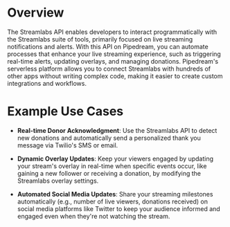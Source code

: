 # Overview

The Streamlabs API enables developers to interact programmatically with the Streamlabs suite of tools, primarily focused on live streaming notifications and alerts. With this API on Pipedream, you can automate processes that enhance your live streaming experience, such as triggering real-time alerts, updating overlays, and managing donations. Pipedream's serverless platform allows you to connect Streamlabs with hundreds of other apps without writing complex code, making it easier to create custom integrations and workflows.

# Example Use Cases

- **Real-time Donor Acknowledgment**: Use the Streamlabs API to detect new donations and automatically send a personalized thank you message via Twilio's SMS or email.

- **Dynamic Overlay Updates**: Keep your viewers engaged by updating your stream's overlay in real-time when specific events occur, like gaining a new follower or receiving a donation, by modifying the Streamlabs overlay settings.

- **Automated Social Media Updates**: Share your streaming milestones automatically (e.g., number of live viewers, donations received) on social media platforms like Twitter to keep your audience informed and engaged even when they're not watching the stream.
